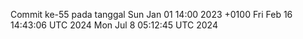Commit ke-55 pada tanggal Sun Jan 01 14:00 2023 +0100
Fri Feb 16 14:43:06 UTC 2024
Mon Jul  8 05:12:45 UTC 2024
